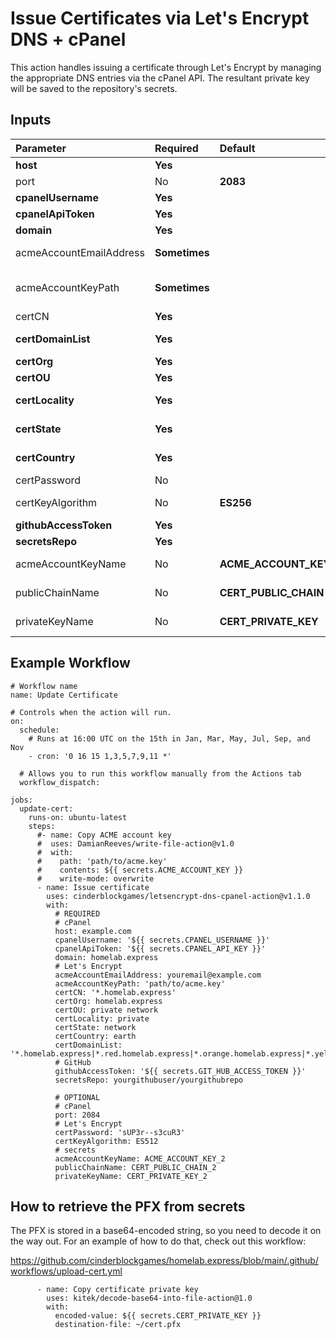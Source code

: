 # Issue Certificates via Let's Encrypt DNS + cPanel
This action handles issuing a certificate through Let's Encrypt by managing the appropriate DNS entries via the cPanel API.  The resultant private key will be saved to the repository's secrets.

## Inputs
| Parameter               | Required      | Default               | Description                                                                                                                                              |
| :---                    | :---          | :---                  | :---                                                                                                                                                     |
| **host**                | **Yes**       |                       | Host portion of the cPanel server.                                                                                                                       |
| port                    | No            | **2083**              | Port for the cPanel server.                                                                                                                              |
| **cpanelUsername**      | **Yes**       |                       | Username for the cPanel server.                                                                                                                          |
| **cpanelApiToken**      | **Yes**       |                       | API Token for the cPanel server.                                                                                                                         |
| **domain**              | **Yes**       |                       | Domain under which to place the DNS verification on the cPanel server.                                                                                   |
| acmeAccountEmailAddress | **Sometimes** |                       | The email address to associate with the account when communicating with Let's Encrypt.  REQUIRED if AcmeAccountKey is not provided.                      |
| acmeAccountKeyPath      | **Sometimes** |                       | The file holding the key associated with the account to use when communicating with Let's Encrypt.  REQUIRED if AcmeAccountEmailAddress is not provided. |
| certCN                  | **Yes**       |                       | The common name to be used for the issued certificate.                                                                                                   |
| **certDomainList**      | **Yes**       |                       | The domains to be included in the issued certificate, separated by a pipe (\|) character.                                                                |
| **certOrg**             | **Yes**       |                       | The organization to be included for the issued certificate.                                                                                              |
| **certOU**              | **Yes**       |                       | The unit within the organization to be included for the issued certificate.                                                                              |
| **certLocality**        | **Yes**       |                       | The locality in which the ogranization is located, to be included for the issued certificate.                                                            |
| **certState**           | **Yes**       |                       | The state in which the ogranization is located, to be included for the issued certificate.                                                               |
| **certCountry**         | **Yes**       |                       | The country in which the ogranization is located, to be included for the issued certificate.                                                             |
| certPassword            | No            |                       | The password to apply to the issued PFX.                                                                                                                 |
| certKeyAlgorithm        | No            | **ES256**             | Algorithm to use for private key.  See options at https://github.com/fszlin/certes/blob/master/src/Certes/KeyAlgorithm.cs.                               |
| **githubAccessToken**   | **Yes**       |                       | Personal Access Token with repo access for GitHub secrets access.                                                                                        |
| **secretsRepo**         | **Yes**       |                       | Repo in which to store outputs from this Action.                                                                                                         |
| acmeAccountKeyName      | No            | **ACME_ACCOUNT_KEY**  | Name to use when saving the ACME account key as a secret in SecretsRepo.                                                                                 |
| publicChainName         | No            | **CERT_PUBLIC_CHAIN** | Name to use when saving the certificate's public chain as a secret in SecretsRepo.                                                                       |
| privateKeyName          | No            | **CERT_PRIVATE_KEY**  | Name to use when saving the certificate's private key as a secret in SecretsRepo.                                                                        |

## Example Workflow
```
# Workflow name
name: Update Certificate

# Controls when the action will run.
on:
  schedule:
    # Runs at 16:00 UTC on the 15th in Jan, Mar, May, Jul, Sep, and Nov
    - cron: '0 16 15 1,3,5,7,9,11 *'

  # Allows you to run this workflow manually from the Actions tab
  workflow_dispatch:

jobs:
  update-cert:
    runs-on: ubuntu-latest
    steps:
      #- name: Copy ACME account key
      #  uses: DamianReeves/write-file-action@v1.0
      #  with:
      #    path: 'path/to/acme.key'
      #    contents: ${{ secrets.ACME_ACCOUNT_KEY }}
      #    write-mode: overwrite
      - name: Issue certificate
        uses: cinderblockgames/letsencrypt-dns-cpanel-action@v1.1.0
        with:
          # REQUIRED
          # cPanel
          host: example.com
          cpanelUsername: '${{ secrets.CPANEL_USERNAME }}'
          cpanelApiToken: '${{ secrets.CPANEL_API_KEY }}'
          domain: homelab.express
          # Let's Encrypt
          acmeAccountEmailAddress: youremail@example.com
          acmeAccountKeyPath: 'path/to/acme.key'
          certCN: '*.homelab.express'
          certOrg: homelab.express
          certOU: private network
          certLocality: private
          certState: network
          certCountry: earth
          certDomainList: '*.homelab.express|*.red.homelab.express|*.orange.homelab.express|*.yellow.homelab.express'
          # GitHub
          githubAccessToken: '${{ secrets.GIT_HUB_ACCESS_TOKEN }}'
          secretsRepo: yourgithubuser/yourgithubrepo

          # OPTIONAL
          # cPanel
          port: 2084
          # Let's Encrypt
          certPassword: 'sUP3r--s3cuR3'
          certKeyAlgorithm: ES512
          # secrets
          acmeAccountKeyName: ACME_ACCOUNT_KEY_2
          publicChainName: CERT_PUBLIC_CHAIN_2
          privateKeyName: CERT_PRIVATE_KEY_2
```

## How to retrieve the PFX from secrets
The PFX is stored in a base64-encoded string, so you need to decode it on the way out.  For an example of how to do that, check out this workflow:

https://github.com/cinderblockgames/homelab.express/blob/main/.github/workflows/upload-cert.yml

```
      - name: Copy certificate private key
        uses: kitek/decode-base64-into-file-action@1.0
        with:
          encoded-value: ${{ secrets.CERT_PRIVATE_KEY }}
          destination-file: ~/cert.pfx
```

